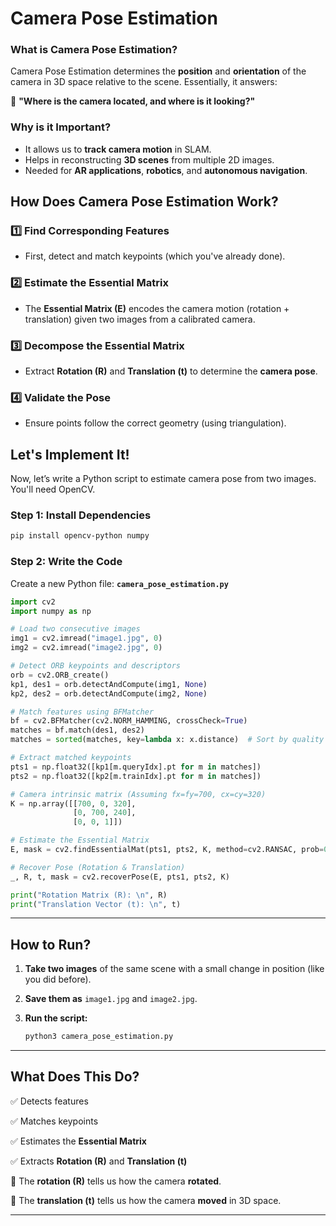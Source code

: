 # Camera Pose Estimation

### **What is Camera Pose Estimation?**

Camera Pose Estimation determines the **position** and **orientation** of the camera in 3D space relative to the scene. Essentially, it answers:

📸 **"Where is the camera located, and where is it looking?"**

### **Why is it Important?**

- It allows us to **track camera motion** in SLAM.
- Helps in reconstructing **3D scenes** from multiple 2D images.
- Needed for **AR applications**, **robotics**, and **autonomous navigation**.

## **How Does Camera Pose Estimation Work?**

### **1️⃣ Find Corresponding Features**

- First, detect and match keypoints (which you've already done).

### **2️⃣ Estimate the Essential Matrix**

- The **Essential Matrix (E)** encodes the camera motion (rotation + translation) given two images from a calibrated camera.

### **3️⃣ Decompose the Essential Matrix**

- Extract **Rotation (R)** and **Translation (t)** to determine the **camera pose**.

### **4️⃣ Validate the Pose**

- Ensure points follow the correct geometry (using triangulation).

## **Let's Implement It!**

Now, let’s write a Python script to estimate camera pose from two images. You'll need OpenCV.

### **Step 1: Install Dependencies**

```bash
pip install opencv-python numpy
```

### **Step 2: Write the Code**

Create a new Python file: **`camera_pose_estimation.py`**

```python
import cv2
import numpy as np

# Load two consecutive images
img1 = cv2.imread("image1.jpg", 0)
img2 = cv2.imread("image2.jpg", 0)

# Detect ORB keypoints and descriptors
orb = cv2.ORB_create()
kp1, des1 = orb.detectAndCompute(img1, None)
kp2, des2 = orb.detectAndCompute(img2, None)

# Match features using BFMatcher
bf = cv2.BFMatcher(cv2.NORM_HAMMING, crossCheck=True)
matches = bf.match(des1, des2)
matches = sorted(matches, key=lambda x: x.distance)  # Sort by quality

# Extract matched keypoints
pts1 = np.float32([kp1[m.queryIdx].pt for m in matches])
pts2 = np.float32([kp2[m.trainIdx].pt for m in matches])

# Camera intrinsic matrix (Assuming fx=fy=700, cx=cy=320)
K = np.array([[700, 0, 320],
              [0, 700, 240],
              [0, 0, 1]])

# Estimate the Essential Matrix
E, mask = cv2.findEssentialMat(pts1, pts2, K, method=cv2.RANSAC, prob=0.999, threshold=1.0)

# Recover Pose (Rotation & Translation)
_, R, t, mask = cv2.recoverPose(E, pts1, pts2, K)

print("Rotation Matrix (R): \n", R)
print("Translation Vector (t): \n", t)

```

---

## **How to Run?**

1. **Take two images** of the same scene with a small change in position (like you did before).
2. **Save them as** `image1.jpg` and `image2.jpg`.
3. **Run the script:**
    
    ```bash
    python3 camera_pose_estimation.py
    ```
    

---

## **What Does This Do?**

✅ Detects features

✅ Matches keypoints

✅ Estimates the **Essential Matrix**

✅ Extracts **Rotation (R)** and **Translation (t)**

🔹 The **rotation (R)** tells us how the camera **rotated**.

🔹 The **translation (t)** tells us how the camera **moved** in 3D space.

---